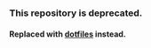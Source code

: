 ### This repository is deprecated.

#### Replaced with [dotfiles](https://github.com/winfred-lu/dotfiles) instead.
